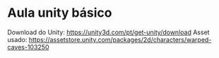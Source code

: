 # Aula unity básico

Download do Unity: https://unity3d.com/pt/get-unity/download
Asset usado: https://assetstore.unity.com/packages/2d/characters/warped-caves-103250